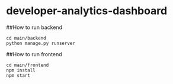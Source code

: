 # developer-analytics-dashboard

##How to run backend 

```
cd main/backend
python manage.py runserver
```

##How to run frontend 
```
cd main/frontend
npm install
npm start
```